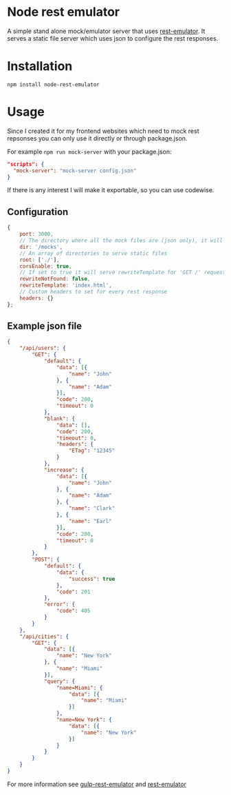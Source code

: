 # Node rest emulator
A simple stand alone mock/emulator server that uses [rest-emulator](https://github.com/temrdm/rest-emulator).
It serves a static file server which uses json to configure the rest responses.

# Installation
`npm install node-rest-emulator`

# Usage
Since I created it for my frontend websites which need to mock rest repsonses you can only use it directly or through package.json.

For example `npm run mock-server` with your package.json: 
```json
"scripts": {
  "mock-server": "mock-server config.json"
}
```

If there is any interest I will make it exportable, so you can use codewise.
## Configuration
```js
{
    port: 3000,
    // The directory where all the mock files are (json only), it will traverse the directory recursively
    dir: '/mocks',
    // An array of directories to serve static files
    root: ['./'],
    corsEnable: true,    
    // If set to true it will serve rewriteTemplate for 'GET /' requests
    rewriteNotFound: false,
    rewriteTemplate: 'index.html',
    // Custom headers to set for every rest response
    headers: {}
};
```
## Example json file
```json
{
    "/api/users": {
        "GET": {
            "default": {
                "data": [{
                    "name": "John"
                }, {
                    "name": "Adam"
                }],
                "code": 200,
                "timeout": 0
            },
            "blank": {
                "data": [],
                "code": 200,
                "timeout": 0,
                "headers": {
                    "ETag": "12345"
                }
            },
            "increase": {
                "data": [{
                    "name": "John"
                }, {
                    "name": "Adam"
                }, {
                    "name": "Clark"
                }, {
                    "name": "Earl"
                }],
                "code": 200,
                "timeout": 0
            }
        },
        "POST": {
            "default": {
                "data": {
                    "success": true
                },
                "code": 201
            },
            "error": {
                "code": 405
            }
        }
    },
    "/api/cities": {
        "GET": {
            "data": [{
                "name": "New York"
            }, {
                "name": "Miami"
            }],
            "query": {
                "name=Miami": {
                    "data": [{
                        "name": "Miami"
                    }]
                },
                "name=New York": {
                    "data": [{
                        "name": "New York"
                    }]
                }
            }
        }
    }
}
```

For more information see [gulp-rest-emulator](https://github.com/temrdm/gulp-rest-emulator) and [rest-emulator](https://github.com/temrdm/rest-emulator)

